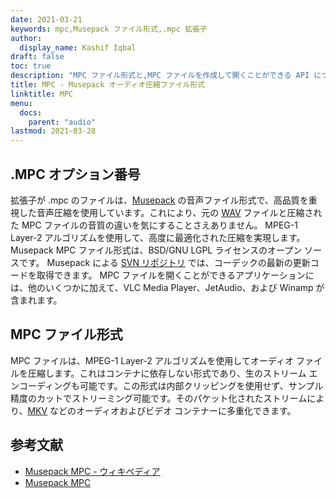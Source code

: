 ```yaml
---
date: 2021-03-21
keywords: mpc,Musepack ファイル形式,.mpc 拡張子
author:
  display_name: Kashif Iqbal
draft: false
toc: true
description: "MPC ファイル形式と,MPC ファイルを作成して開くことができる API について説明します。"
title: MPC - Musepack オーディオ圧縮ファイル形式
linktitle: MPC
menu:
  docs:
    parent: "audio"
lastmod: 2021-03-28
---
```


## .MPC オプション番号

拡張子が .mpc のファイルは、[Musepack](https://musepack.net/) の音声ファイル形式で、高品質を重視した音声圧縮を使用しています。これにより、元の [WAV](/audio/wav/) ファイルと圧縮された MPC ファイルの音質の違いを気にすることさえありません。 MPEG-1 Layer-2 アルゴリズムを使用して、高度に最適化された圧縮を実現します。 Musepack MPC ファイル形式は、BSD/GNU LGPL ライセンスのオープン ソースです。 Musepack による [SVN リポジトリ](http://svn.musepack.net/) では、コーデックの最新の更新コードを取得できます。 MPC ファイルを開くことができるアプリケーションには、他のいくつかに加えて、VLC Media Player、JetAudio、および Winamp が含まれます。

## MPC ファイル形式

MPC ファイルは、MPEG-1 Layer-2 アルゴリズムを使用してオーディオ ファイルを圧縮します。これはコンテナに依存しない形式であり、生のストリーム エンコーディングも可能です。この形式は内部クリッピングを使用せず、サンプル精度のカットでストリーミング可能です。そのパケット化されたストリームにより、[MKV](/video/mkv/) などのオーディオおよびビデオ コンテナーに多重化できます。

## 参考文献

* [Musepack MPC - ウィキペディア](https://en.wikipedia.org/wiki/Musepack)
* [Musepack MPC](https://musepack.net/)

